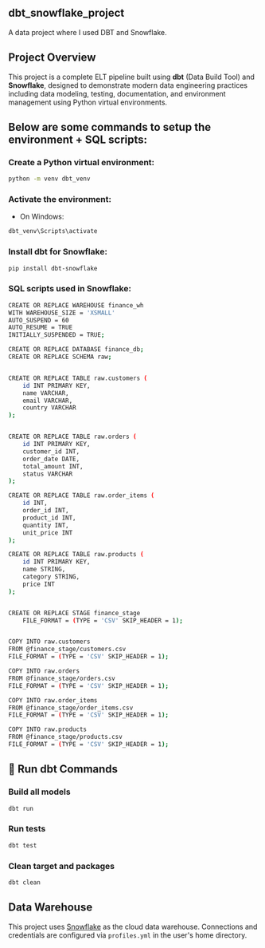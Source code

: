 ## dbt_snowflake_project

A data project where I used DBT and Snowflake.


## Project Overview

This project is a complete ELT pipeline built using **dbt** (Data Build Tool) and **Snowflake**, designed to demonstrate modern data engineering practices including data modeling, testing, documentation, and environment management using Python virtual environments.


## Below are some commands to setup the environment + SQL scripts:

### Create a Python virtual environment:

```bash
python -m venv dbt_venv
```

### Activate the environment:

- On Windows:
```bash
dbt_venv\Scripts\activate
```

### Install dbt for Snowflake:

```bash
pip install dbt-snowflake
```

### SQL scripts used in Snowflake:

```bash
CREATE OR REPLACE WAREHOUSE finance_wh
WITH WAREHOUSE_SIZE = 'XSMALL'
AUTO_SUSPEND = 60
AUTO_RESUME = TRUE
INITIALLY_SUSPENDED = TRUE;

CREATE OR REPLACE DATABASE finance_db;
CREATE OR REPLACE SCHEMA raw;


CREATE OR REPLACE TABLE raw.customers (
    id INT PRIMARY KEY,
    name VARCHAR,
    email VARCHAR,
    country VARCHAR
);


CREATE OR REPLACE TABLE raw.orders (
    id INT PRIMARY KEY,
    customer_id INT,
    order_date DATE,
    total_amount INT,
    status VARCHAR
);

CREATE OR REPLACE TABLE raw.order_items (
    id INT,
    order_id INT,
    product_id INT,
    quantity INT,
    unit_price INT
);

CREATE OR REPLACE TABLE raw.products (
    id INT PRIMARY KEY,
    name STRING,
    category STRING,
    price INT
);


CREATE OR REPLACE STAGE finance_stage
    FILE_FORMAT = (TYPE = 'CSV' SKIP_HEADER = 1);


COPY INTO raw.customers
FROM @finance_stage/customers.csv
FILE_FORMAT = (TYPE = 'CSV' SKIP_HEADER = 1);

COPY INTO raw.orders
FROM @finance_stage/orders.csv
FILE_FORMAT = (TYPE = 'CSV' SKIP_HEADER = 1);

COPY INTO raw.order_items
FROM @finance_stage/order_items.csv
FILE_FORMAT = (TYPE = 'CSV' SKIP_HEADER = 1);

COPY INTO raw.products
FROM @finance_stage/products.csv
FILE_FORMAT = (TYPE = 'CSV' SKIP_HEADER = 1);

```

## 🚀 Run dbt Commands

### Build all models
```bash
dbt run
```

### Run tests
```bash
dbt test
```

### Clean target and packages
```bash
dbt clean
```

## Data Warehouse

This project uses [Snowflake](https://www.snowflake.com/) as the cloud data warehouse. Connections and credentials are configured via `profiles.yml` in the user's home directory.
